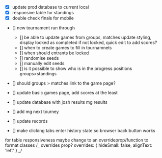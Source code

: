 - [x] update prod database to current local
- [x] responsive table for standings
- [x] double check finals for mobile
- [] new tournament run through
  - [] be able to update games from groups, matches
    update styling, display locked as completed
    if not locked, quick edit to add scores?
  - [] when to create games to fill in tournamnets
  - [] when should entrants be locked
  - [] randomise seeds
  - [] manually edit seeds
  - [] is it possible to show who is in the progress positions groups>standings
- [] should groups > matches link to the game page?
- [] update basic games page, add scores at the least

- [] update database with josh results mg results
- [] add mg next tourney

- [] update records

- [] make clicking tabs enter history state so browser back button works

for table responsiveness maybe change to an overrideprop/function to format classes
/_
overrides prop?
overrides: {
hideSmall: false,
alignText: 'left'
}
_/
